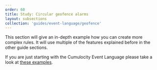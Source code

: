 ```yaml
---
order: 60
title: Study: Circular geofence alarms
layout: subsections
collection: 'guides/event-language/geofence'
---
```


This section will give an in-depth example how you can create more complex rules. It will use multiple of the features explained before in the other guide sections.

If you are just starting with the Cumulocity Event Language please take a look at [these examples](/guides/event-language/examples).